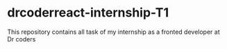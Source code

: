 # drcoderreact-internship-T1
This repository contains all task of my internship as a fronted developer at Dr coders
